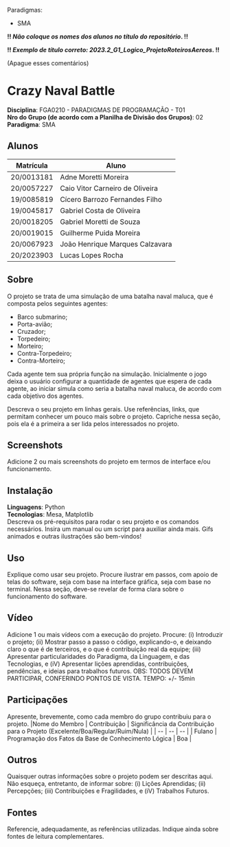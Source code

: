 
Paradigmas:
 - SMA

**!! *Não coloque os nomes dos alunos no título do repositório*. !!**

**!! *Exemplo de título correto: 2023.2_G1_Logico_ProjetoRoteirosAereos*. !!**
 
 (Apague esses comentários)

# Crazy Naval Battle

**Disciplina**: FGA0210 - PARADIGMAS DE PROGRAMAÇÃO - T01 <br>
**Nro do Grupo (de acordo com a Planilha de Divisão dos Grupos)**: 02<br>
**Paradigma**: SMA<br>

## Alunos
|Matrícula | Aluno |
| -- | -- |
| 20/0013181 | Adne Moretti Moreira |
| 20/0057227 | Caio Vitor Carneiro de Oliveira |
| 19/0085819 | Cícero Barrozo Fernandes Filho |
| 19/0045817 | Gabriel Costa de Oliveira |
| 20/0018205 | Gabriel Moretti de Souza |
| 20/0019015 | Guilherme Puida Moreira |
| 20/0067923 | João Henrique Marques Calzavara |
| 20/2023903 | Lucas Lopes Rocha |


## Sobre 
O projeto se trata de uma simulação de uma batalha naval maluca, que é composta pelos seguintes agentes:

<!--TO DO DESCREVER CADA FUNCAO DE CADA AGENTE-->

- Barco submarino;
- Porta-avião; 
- Cruzador;
- Torpedeiro; 
- Morteiro; 
- Contra-Torpedeiro; 
- Contra-Morteiro; 

Cada agente tem sua própria função na simulação. Inicialmente o jogo deixa o usuário configurar a quantidade de agentes que espera de cada agente, ao iniciar simula como seria a batalha naval maluca, de acordo com cada objetivo dos agentes. 

Descreva o seu projeto em linhas gerais. 
Use referências, links, que permitam conhecer um pouco mais sobre o projeto.
Capriche nessa seção, pois ela é a primeira a ser lida pelos interessados no projeto.

## Screenshots
Adicione 2 ou mais screenshots do projeto em termos de interface e/ou funcionamento.

## Instalação 
**Linguagens**: Python<br>
**Tecnologias**: Mesa, Matplotlib<br>
Descreva os pré-requisitos para rodar o seu projeto e os comandos necessários.
Insira um manual ou um script para auxiliar ainda mais.
Gifs animados e outras ilustrações são bem-vindos!

## Uso 
Explique como usar seu projeto.
Procure ilustrar em passos, com apoio de telas do software, seja com base na interface gráfica, seja com base no terminal.
Nessa seção, deve-se revelar de forma clara sobre o funcionamento do software.

## Vídeo
Adicione 1 ou mais vídeos com a execução do projeto.
Procure: 
(i) Introduzir o projeto;
(ii) Mostrar passo a passo o código, explicando-o, e deixando claro o que é de terceiros, e o que é contribuição real da equipe;
(iii) Apresentar particularidades do Paradigma, da Linguagem, e das Tecnologias, e
(iV) Apresentar lições aprendidas, contribuições, pendências, e ideias para trabalhos futuros.
OBS: TODOS DEVEM PARTICIPAR, CONFERINDO PONTOS DE VISTA.
TEMPO: +/- 15min

## Participações
Apresente, brevemente, como cada membro do grupo contribuiu para o projeto.
|Nome do Membro | Contribuição | Significância da Contribuição para o Projeto (Excelente/Boa/Regular/Ruim/Nula) |
| -- | -- | -- |
| Fulano  |  Programação dos Fatos da Base de Conhecimento Lógica | Boa |

## Outros 
Quaisquer outras informações sobre o projeto podem ser descritas aqui. Não esqueça, entretanto, de informar sobre:
(i) Lições Aprendidas;
(ii) Percepções;
(iii) Contribuições e Fragilidades, e
(iV) Trabalhos Futuros.

## Fontes
Referencie, adequadamente, as referências utilizadas.
Indique ainda sobre fontes de leitura complementares.
